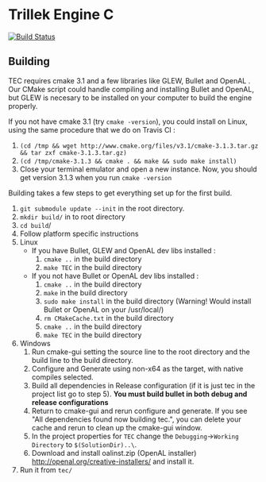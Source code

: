 # Trillek Engine C
[![Build Status](https://travis-ci.org/trillek-team/tec.svg)](https://travis-ci.org/trillek-team/tec)


## Building
TEC requires cmake 3.1 and a few libraries like GLEW, Bullet and OpenAL . Our CMake script could handle compiling and installing Bullet and OpenAL, but GLEW is necesary to be installed on your computer to build the engine properly.

If you not have cmake 3.1 (try `cmake -version`), you could install on Linux, using the same procedure that we do on Travis CI :

1. `(cd /tmp && wget http://www.cmake.org/files/v3.1/cmake-3.1.3.tar.gz && tar zxf cmake-3.1.3.tar.gz)`
2. `(cd /tmp/cmake-3.1.3 && cmake . && make && sudo make install)`
3. Close your terminal emulator and open a new instance. Now, you should get version 3.1.3 when you run `cmake -version`

Building takes a few steps to get everything set up for the first build.

1. `git submodule update --init` in the root directory.
2. `mkdir build/` in to root directory
3. `cd build`/
4. Follow platform specific instructions 
  1. Linux 
     - If you have Bullet, GLEW and OpenAL dev libs installed : 
       1. `cmake ..` in the build directory
       2. `make TEC` in the build directory
     - If you not have Bullet or OpenAL dev libs installed : 
       1. `cmake ..` in the build directory
       2. `make` in the build directory
       3. `sudo make install` in the build directory (Warning! Would install Bullet or OpenAL on your /usr/local/)
       4. `rm CMakeCache.txt` in the build directory
       5. `cmake ..` in the build directory
       6. `make TEC` in the build directory
  2. Windows
     1. Run cmake-gui setting the source line to the root directory and the build line to the build directory.
     2. Configure and Generate using non-x64 as the target, with native compiles selected.
     3. Build all dependencies in Release configuration (if it is just tec in the project list go to step 5).
     **You must build bullet in both debug and release configurations**
     4. Return to cmake-gui and rerun configure and generate. If you see "All dependencies found now building tec.",
     you can delete your cache and rerun to clean up the cmake-gui window. 
     5. In the project properties for `TEC` change the `Debugging`->`Working Directory` to `$(SolutionDir)..\`.
     6. Download and install oalinst.zip (OpenAL installer) http://openal.org/creative-installers/ and install it.
5. Run it from `tec/`
